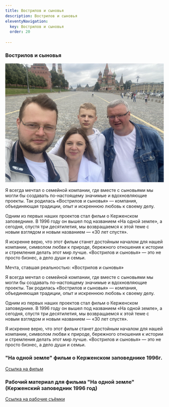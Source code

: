 ```yaml
---
title: Вострилов и сыновья
description: Вострилов и сыновья
eleventyNavigation:
  key: Вострилов и сыновья
  order: 20

---
```

### Вострилов и сыновья

![«Вострилов и сыновья»](/assets/gallery/Vostrilov_Sons.jpg "Семья Востриловых")

Я всегда мечтал о семейной компании, где вместе с сыновьями мы могли бы создавать по-настоящему значимые и вдохновляющие проекты. Так родилась «Вострилов и сыновья» — компания, объединяющая традиции, опыт и искреннюю любовь к своему делу.  

Одним из первых наших проектов стал фильм о Керженском заповеднике. В 1996 году он вышел под названием «На одной земле», а сегодня, спустя три десятилетия, мы возвращаемся к этой теме с новым взглядом и новым названием — «30 лет спустя».  

Я искренне верю, что этот фильм станет достойным началом для нашей компании, символом любви к природе, бережного отношения к истории и стремления делать этот мир лучше. «Вострилов и сыновья» — это не просто бизнес, а дело души и семьи.

Мечта, ставшая реальностью: «Вострилов и сыновья»  

Я всегда мечтал о семейной компании, где вместе с сыновьями мы могли бы создавать по-настоящему значимые и вдохновляющие проекты. Так родилась «Вострилов и сыновья» — компания, объединяющая традиции, опыт и искреннюю любовь к своему делу.  

Одним из первых наших проектов стал фильм о Керженском заповеднике. В 1996 году он вышел под названием «На одной земле», а сегодня, спустя три десятилетия, мы возвращаемся к этой теме с новым взглядом и новым названием — «30 лет спустя».  

Я искренне верю, что этот фильм станет достойным началом для нашей компании, символом любви к природе, бережного отношения к истории и стремления делать этот мир лучше. «Вострилов и сыновья» — это не просто бизнес, а дело души и семьи.

### "На одной земле" фильм о Керженском заповеднике 1996г.

[Ссылка на фильм](https://vkvideo.ru/video-228175292_456239046 "https://vkvideo.ru/video-228175292_456239046")

### Рабочий материал для фильма "На одной земле" (Керженский заповедник 1996 год)

[Ссылка на рабочие съёмки](https://vkvideo.ru/video-228175292_456239045 "https://vkvideo.ru/video-228175292_456239045")

